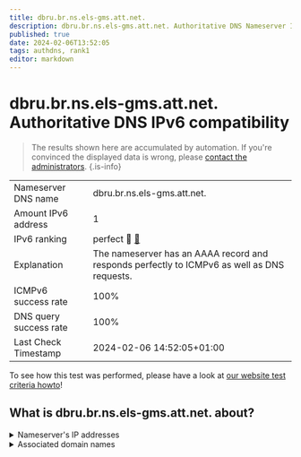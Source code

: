```yaml
---
title: dbru.br.ns.els-gms.att.net.
description: dbru.br.ns.els-gms.att.net. Authoritative DNS Nameserver IPv6 compatibility
published: true
date: 2024-02-06T13:52:05
tags: authdns, rank1
editor: markdown
---
```


# dbru.br.ns.els-gms.att.net. Authoritative DNS IPv6 compatibility

> The results shown here are accumulated by automation. If you're convinced the displayed data is wrong, please [contact the administrators](/howto/chat). 
{.is-info}




|   |   |
| - | - |
| Nameserver DNS name | dbru.br.ns.els-gms.att.net.
| Amount IPv6 address | 1
| IPv6 ranking | perfect :1st_place_medal: [🔗](/howto/ranking) |
| Explanation | The nameserver has an AAAA record and responds perfectly to ICMPv6 as well as DNS requests. |
| ICMPv6 success rate | 100%|
| DNS query success rate | 100% |
| Last Check Timestamp | 2024-02-06 14:52:05+01:00 |

To see how this test was performed, please have a look at [our website test criteria howto](/howto/testcriteria/authdns)!


## What is dbru.br.ns.els-gms.att.net. about?




<details>
<summary>Nameserver's IP addresses</summary>

2001:1890:1ff:9f0:68:94:156:134

</details>



<details>
<summary>Associated domain names</summary>

www.merck.com

</details>
